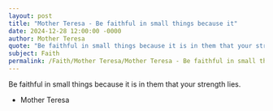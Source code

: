 ```yaml
---
layout: post
title: "Mother Teresa - Be faithful in small things because it"
date: 2024-12-28 12:00:00 -0000
author: Mother Teresa
quote: "Be faithful in small things because it is in them that your strength lies."
subject: Faith
permalink: /Faith/Mother Teresa/Mother Teresa - Be faithful in small things because it
---
```


Be faithful in small things because it is in them that your strength lies.

- Mother Teresa
